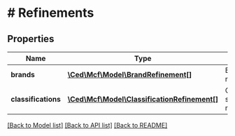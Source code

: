# # Refinements

## Properties

Name | Type | Description | Notes
------------ | ------------- | ------------- | -------------
**brands** | [**\Ced\Mcf\Model\BrandRefinement[]**](BrandRefinement.md) | Brand search refinements. |
**classifications** | [**\Ced\Mcf\Model\ClassificationRefinement[]**](ClassificationRefinement.md) | Classification search refinements. |

[[Back to Model list]](../../README.md#models) [[Back to API list]](../../README.md#endpoints) [[Back to README]](../../README.md)
